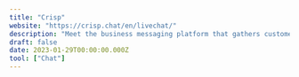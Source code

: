 ```yaml
---
title: "Crisp"
website: "https://crisp.chat/en/livechat/"
description: "Meet the business messaging platform that gathers customer support, sales, and marketing"
draft: false
date: 2023-01-29T00:00:00.000Z
tool: ["Chat"]
---
```

